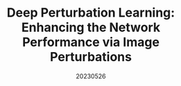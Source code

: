 ---
title: "Deep Perturbation Learning: Enhancing the Network Performance via Image Perturbations"
date: 20230526
category: "vision"
pub_in: "ICML 2023"
img_path1: "DPL.png"
code_url: "https://github.com/Vill-Lab/2023-ICML-DPL"
---